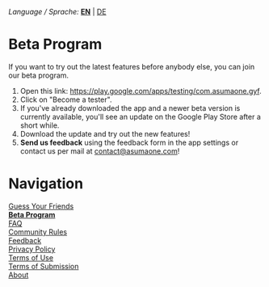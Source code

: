 _Language / Sprache:_ [__EN__](/beta-program-en) | [DE](/beta-program)

# Beta Program

If you want to try out the latest features before anybody else, you can join our beta program.

1. Open this link: https://play.google.com/apps/testing/com.asumaone.gyf.
2. Click on "Become a tester".
3. If you've already downloaded the app and a newer beta version is currently available, you'll see an update on the Google Play Store after a short while.
4. Download the update and try out the new features!
5. __Send us feedback__ using the feedback form in the app settings or contact us per mail at contact@asumaone.com!

# Navigation

[Guess Your Friends](/index-en)<br />
[__Beta Program__](/beta-program-en)<br />
[FAQ](/faq-en)<br />
[Community Rules](/community-rules-en)<br />
[Feedback](/feedback-en)<br />
[Privacy Policy](/privacy-en)<br />
[Terms of Use](/terms-of-use-en)<br />
[Terms of Submission](/terms-of-submissions-en)<br />
[About](/about-en)